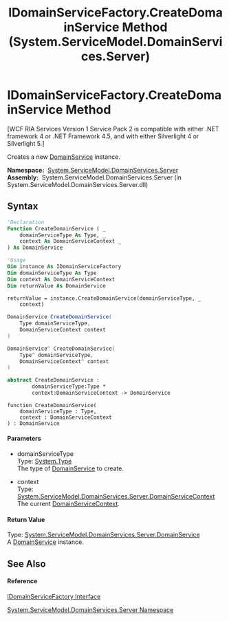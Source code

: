 ﻿---
title: IDomainServiceFactory.CreateDomainService Method  (System.ServiceModel.DomainServices.Server)
TOCTitle: CreateDomainService Method
ms:assetid: M:System.ServiceModel.DomainServices.Server.IDomainServiceFactory.CreateDomainService(System.Type,System.ServiceModel.DomainServices.Server.DomainServiceContext)
ms:mtpsurl: https://msdn.microsoft.com/en-us/library/system.servicemodel.domainservices.server.idomainservicefactory.createdomainservice(v=VS.91)
ms:contentKeyID: 28754604
ms.date: 01/27/2012
mtps_version: v=VS.91
f1_keywords:
- System.ServiceModel.DomainServices.Server.IDomainServiceFactory.CreateDomainService
dev_langs:
- CSharp
- JScript
- VB
- FSharp
- c++
api_location:
- System.ServiceModel.DomainServices.Server.dll
api_name:
- System.ServiceModel.DomainServices.Server.IDomainServiceFactory.CreateDomainService
api_type:
- Managed
topic_type:
- apiref
- kbSyntax
product_family_name: VS
ROBOTS: INDEX,FOLLOW
---

# IDomainServiceFactory.CreateDomainService Method

\[WCF RIA Services Version 1 Service Pack 2 is compatible with either .NET framework 4 or .NET Framework 4.5, and with either Silverlight 4 or Silverlight 5.\]

Creates a new [DomainService](ff422911\(v=vs.91\).md) instance.

**Namespace:**  [System.ServiceModel.DomainServices.Server](ff423220\(v=vs.91\).md)  
**Assembly:**  System.ServiceModel.DomainServices.Server (in System.ServiceModel.DomainServices.Server.dll)

## Syntax

``` vb
'Declaration
Function CreateDomainService ( _
    domainServiceType As Type, _
    context As DomainServiceContext _
) As DomainService
```

``` vb
'Usage
Dim instance As IDomainServiceFactory
Dim domainServiceType As Type
Dim context As DomainServiceContext
Dim returnValue As DomainService

returnValue = instance.CreateDomainService(domainServiceType, _
    context)
```

``` csharp
DomainService CreateDomainService(
    Type domainServiceType,
    DomainServiceContext context
)
```

``` c++
DomainService^ CreateDomainService(
    Type^ domainServiceType, 
    DomainServiceContext^ context
)
```

``` fsharp
abstract CreateDomainService : 
        domainServiceType:Type * 
        context:DomainServiceContext -> DomainService 
```

``` jscript
function CreateDomainService(
    domainServiceType : Type, 
    context : DomainServiceContext
) : DomainService
```

#### Parameters

  - domainServiceType  
    Type: [System.Type](https://msdn.microsoft.com/en-us/library/42892f65)  
    The type of [DomainService](ff422911\(v=vs.91\).md) to create.  

<!-- end list -->

  - context  
    Type: [System.ServiceModel.DomainServices.Server.DomainServiceContext](ff423400\(v=vs.91\).md)  
    The current [DomainServiceContext](ff423400\(v=vs.91\).md).  

#### Return Value

Type: [System.ServiceModel.DomainServices.Server.DomainService](ff422911\(v=vs.91\).md)  
A [DomainService](ff422911\(v=vs.91\).md) instance.  

## See Also

#### Reference

[IDomainServiceFactory Interface](ff422737\(v=vs.91\).md)

[System.ServiceModel.DomainServices.Server Namespace](ff423220\(v=vs.91\).md)

